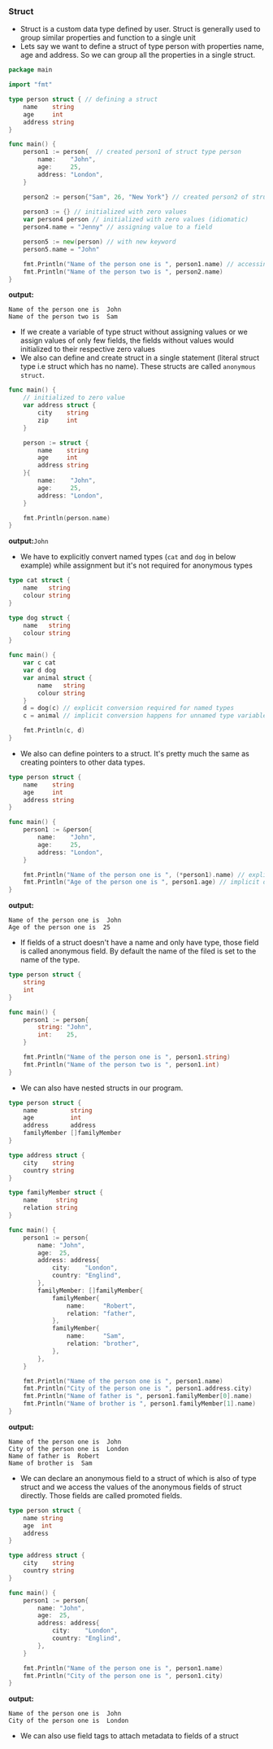 ### Struct
* Struct is a custom data type defined by user. Struct is generally used to group similar properties and function to a single unit
* Lets say we want to define a struct of type person with properties name, age and address. So we can group all the properties in a single
struct.
```go
package main

import "fmt"

type person struct { // defining a struct
	name    string
	age     int
	address string
}

func main() {
	person1 := person{  // created person1 of struct type person 
		name:    "John",
		age:     25,
		address: "London",
	}

    person2 := person{"Sam", 26, "New York"} // created person2 of struct type person 
	
	person3 := {} // initialized with zero values
	var person4 person // initialized with zero values (idiomatic)
	person4.name = "Jenny" // assigning value to a field

	person5 := new(person) // with new keyword
	person5.name = "John"

	fmt.Println("Name of the person one is ", person1.name) // accessing the property
	fmt.Println("Name of the person two is ", person2.name)
}
```
**output:**
```
Name of the person one is  John
Name of the person two is  Sam
```
* If we create a variable of type struct without assigning values or we assign values of only few fields, the fields without values would initialized
to their respective zero values 
* We also can define and create struct in a single statement (literal struct type i.e struct which has no name). These structs are called `anonymous struct`.
```go
func main() {
	// initialized to zero value
	var address struct {
		city    string
		zip     int
	}

	person := struct {
		name    string
		age     int
		address string
	}{
		name:    "John",
		age:     25,
		address: "London",
	}

	fmt.Println(person.name)
}
```
**output:**`John`  

* We have to explicitly convert named types (`cat` and `dog` in below example) while assignment but it's not required for anonymous types
```go
type cat struct {
	name   string
	colour string
}

type dog struct {
	name   string
	colour string
}

func main() {
	var c cat
	var d dog
	var animal struct {
		name   string
		colour string
	}
	d = dog(c) // explicit conversion required for named types
	c = animal // implicit conversion happens for unnamed type variables by compiler

	fmt.Println(c, d)
}
```
* We also can define pointers to a struct. It's pretty much the same as creating pointers to other data types.
```go
type person struct {
	name    string
	age     int
	address string
}

func main() {
	person1 := &person{
		name:    "John",
		age:     25,
		address: "London",
	}

	fmt.Println("Name of the person one is ", (*person1).name) // explicit dereference
	fmt.Println("Age of the person one is ", person1.age) // implicit dereference
}
```
**output:**
```
Name of the person one is  John
Age of the person one is  25
```
* If fields of a struct doesn't have a name and only have type, those field is called anonymous field. By default the name of the filed is set to
the name of the type.
```go
type person struct {
	string
	int
}

func main() {
	person1 := person{
		string: "John",
		int:    25,
	}

	fmt.Println("Name of the person one is ", person1.string)
	fmt.Println("Name of the person two is ", person1.int)
}
```
* We can also have nested structs in our program.
```go
type person struct {
	name         string
	age          int
	address      address
	familyMember []familyMember
}

type address struct {
	city    string
	country string
}

type familyMember struct {
	name     string
	relation string
}

func main() {
	person1 := person{
		name: "John",
		age:  25,
		address: address{
			city:    "London",
			country: "Englind",
		},
		familyMember: []familyMember{
			familyMember{
				name:     "Robert",
				relation: "father",
			},
			familyMember{
				name:     "Sam",
				relation: "brother",
			},
		},
	}

	fmt.Println("Name of the person one is ", person1.name)
	fmt.Println("City of the person one is ", person1.address.city)
	fmt.Println("Name of father is ", person1.familyMember[0].name)
	fmt.Println("Name of brother is ", person1.familyMember[1].name)
}
```
**output:**
```
Name of the person one is  John
City of the person one is  London
Name of father is  Robert
Name of brother is  Sam
```
* We can declare an anonymous field to a struct of which is also of type struct and we access the values of the anonymous fields of struct
directly. Those fields are called promoted fields.
```go
type person struct {
	name string
	age  int
	address
}

type address struct {
	city    string
	country string
}

func main() {
	person1 := person{
		name: "John",
		age:  25,
		address: address{
			city:    "London",
			country: "Englind",
		},
	}

	fmt.Println("Name of the person one is ", person1.name)
	fmt.Println("City of the person one is ", person1.city)
}
```
**output:**
```
Name of the person one is  John
City of the person one is  London
```
* We can also use field tags to attach metadata to fields of a struct
